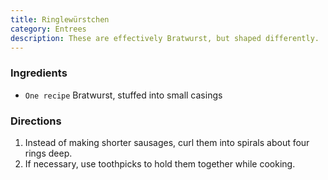 ```yaml
---
title: Ringlewürstchen
category: Entrees
description: These are effectively Bratwurst, but shaped differently.
---
```


### Ingredients

* `One recipe` Bratwurst, stuffed into small casings

### Directions

1. Instead of making shorter sausages, curl them into spirals about four rings deep. 
2. If necessary, use toothpicks to hold them together while cooking.